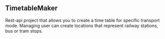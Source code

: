 ## TimetableMaker

Rest-api project that allows you to create a time table for specific transport mode. Managing user can create locations that represent railway stations, bus or tram stops. 
